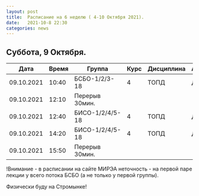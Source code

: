 ```yaml
---
layout: post
title:  Расписание на 6 неделю ( 4-10 Октября 2021).
date:   2021-10-8 22:30
categories: news
---
```


## Суббота, 9 Октября.

| Дата          | Время   | Группа        | Курс | Дисциплина  | Аудитория | Материалы |
| ------------- | ------- | ------------- | ---- | ----------- | --------- | --------- |
|09.10.2021     |10:40    |БСБО-1/2/3-18  |4     |ТОПД         |   Д       |[Discord](https://discord.gg/7KEzUhANaa)|
|09.10.2021     |12:10    |Перерыв 30мин. |      |             |           |           |
|09.10.2021     |12:40    |БИСО-1/2/4/5-18|4     |ТОПД         |   Д       |[Discord](https://discord.gg/XCDKPyKM4X)|
|09.10.2021     |14:20    |БИСО-1/2/4/5-18|4     |ТОПД         |   Д       |[Discord](https://discord.gg/XCDKPyKM4X)|
|09.10.2021     |15:50    |Перерыв 30мин. |      |             |           |           |

!Внимание - в расписании на сайте МИРЭА неточность - на первой паре лекции у всего потока БСБО (а не только у первой группы).

Физически буду на Стромынке!
